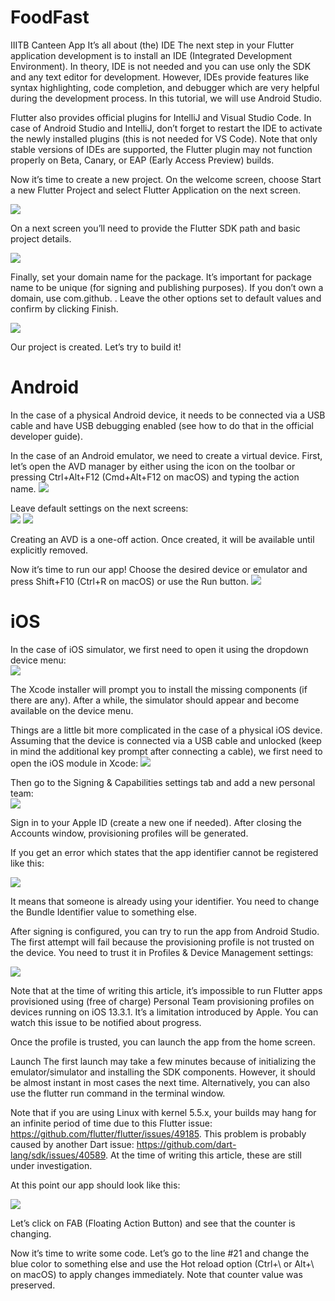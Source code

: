 # FoodFast
IIITB Canteen  App
It’s all about (the) IDE
The next step in your Flutter application development is to install an IDE (Integrated Development Environment). In theory, IDE is not needed and you can use only the SDK and any text editor for development. However, IDEs provide features like syntax highlighting, code completion, and debugger which are very helpful during the development process. In this tutorial, we will use Android Studio.

Flutter also provides official plugins for IntelliJ and Visual Studio Code. In case of Android Studio and IntelliJ, don’t forget to restart the IDE to activate the newly installed plugins (this is not needed for VS Code). Note that only stable versions of IDEs are supported, the Flutter plugin may not function properly on Beta, Canary, or EAP (Early Access Preview) builds.

Now it’s time to create a new project. On the welcome screen, choose Start a new Flutter Project and select Flutter Application on the next screen.

<img src = "https://cdn-dppbk.nitrocdn.com/yQqYxSaTIazRSTSDbfxPrqFzJPJOhsTG/assets/static/optimized/rev-9a619c4/wp-content/uploads/2020/02/image4-555x334.png"/>

On a next screen you’ll need to provide the Flutter SDK path and basic project details.

<img src = "https://cdn-dppbk.nitrocdn.com/yQqYxSaTIazRSTSDbfxPrqFzJPJOhsTG/assets/static/optimized/rev-9a619c4/wp-content/uploads/2020/02/image14-555x309.png"/>

Finally, set your domain name for the package. It’s important for package name to be unique (for signing and publishing purposes). If you don’t own a domain, use com.github.<your login> . Leave the other options set to default values and confirm by clicking Finish.
 
 <img src = "https://cdn-dppbk.nitrocdn.com/yQqYxSaTIazRSTSDbfxPrqFzJPJOhsTG/assets/static/optimized/rev-9a619c4/wp-content/uploads/2020/02/image6-555x311.png"/>
  
  Our project is created. Let’s try to build it!
  
 <h1>Android</h1>
  
  In the case of a physical Android device, it needs to be connected via a USB cable and have USB debugging enabled (see how to do that in the official developer guide).

In the case of an Android emulator, we need to create a virtual device. First, let’s open the AVD manager by either using the icon on the toolbar or pressing Ctrl+Alt+F12 (Cmd+Alt+F12 on macOS) and typing the action name.
 <img src = "https://cdn-dppbk.nitrocdn.com/yQqYxSaTIazRSTSDbfxPrqFzJPJOhsTG/assets/static/optimized/rev-9a619c4/wp-content/uploads/2020/02/image7-555x149.png"/>
  
 <div>Leave default settings on the next screens:</div>
  <img src = "https://cdn-dppbk.nitrocdn.com/yQqYxSaTIazRSTSDbfxPrqFzJPJOhsTG/assets/static/optimized/rev-9a619c4/wp-content/uploads/2020/02/image1-555x251.png"/>
  <img src = "https://cdn-dppbk.nitrocdn.com/yQqYxSaTIazRSTSDbfxPrqFzJPJOhsTG/assets/static/optimized/rev-9a619c4/wp-content/uploads/2020/02/image2-555x167.png"/>
  
  Creating an AVD is a one-off action. Once created, it will be available until explicitly removed.

Now it’s time to run our app! Choose the desired device or emulator and press Shift+F10 (Ctrl+R on macOS) or use the Run button.
 <img src = "https://cdn-dppbk.nitrocdn.com/yQqYxSaTIazRSTSDbfxPrqFzJPJOhsTG/assets/static/optimized/rev-9a619c4/wp-content/uploads/2020/02/image9-555x71.png"/>
 
  
 <h1> iOS</h1>
 <div>In the case of iOS simulator, we first need to open it using the dropdown device menu:</div>
  <img src = "https://cdn-dppbk.nitrocdn.com/yQqYxSaTIazRSTSDbfxPrqFzJPJOhsTG/assets/static/optimized/rev-9a619c4/wp-content/uploads/2020/02/image8.png.webp"/>
  
  The Xcode installer will prompt you to install the missing components (if there are any). After a while, the simulator should appear and become available on the device menu.

Things are a little bit more complicated in the case of a physical iOS device. Assuming that the device is connected via a USB cable and unlocked (keep in mind the additional key prompt after connecting a cable), we first need to open the iOS module in Xcode:
 <img src = "https://cdn-dppbk.nitrocdn.com/yQqYxSaTIazRSTSDbfxPrqFzJPJOhsTG/assets/static/optimized/rev-9a619c4/wp-content/uploads/2020/02/image15-555x239.png"/>
 <div>Then go to the Signing & Capabilities settings tab and add a new personal team:</div>
  <img src = "https://cdn-dppbk.nitrocdn.com/yQqYxSaTIazRSTSDbfxPrqFzJPJOhsTG/assets/static/optimized/rev-9a619c4/wp-content/uploads/2020/02/image11-555x215.png"/>
  
  Sign in to your Apple ID (create a new one if needed). After closing the Accounts window, provisioning profiles will be generated.

If you get an error which states that the app identifier cannot be registered like this:
  
  <img src = "https://cdn-dppbk.nitrocdn.com/yQqYxSaTIazRSTSDbfxPrqFzJPJOhsTG/assets/static/optimized/rev-9a619c4/wp-content/uploads/2020/02/image13.png.webp"/>
  
  It means that someone is already using your identifier. You need to change the Bundle Identifier value to something else.

After signing is configured, you can try to run the app from Android Studio. The first attempt will fail because the provisioning profile is not trusted on the device. You need to trust it in Profiles & Device Management settings:
 <div><img src = "https://cdn-dppbk.nitrocdn.com/yQqYxSaTIazRSTSDbfxPrqFzJPJOhsTG/assets/static/optimized/rev-9a619c4/wp-content/uploads/2020/02/output.gif"/></div>
  
  Note that at the time of writing this article, it’s impossible to run Flutter apps provisioned using (free of charge) Personal Team provisioning profiles on devices running on iOS 13.3.1. It’s a limitation introduced by Apple. You can watch this issue to be notified about progress.

Once the profile is trusted, you can launch the app from the home screen.
  
 Launch
The first launch may take a few minutes because of initializing the emulator/simulator and installing the SDK components. However, it should be almost instant in most cases the next time. Alternatively, you can also use the flutter run  command in the terminal window.

Note that if you are using Linux with kernel 5.5.x, your builds may hang for an infinite period of time due to this Flutter issue: https://github.com/flutter/flutter/issues/49185. This problem is probably caused by another Dart issue: https://github.com/dart-lang/sdk/issues/40589. At the time of writing this article, these are still under investigation.

At this point our app should look like this:
  
<img src = "https://cdn-dppbk.nitrocdn.com/yQqYxSaTIazRSTSDbfxPrqFzJPJOhsTG/assets/static/optimized/rev-9a619c4/wp-content/uploads/2020/02/image3-298x530.png"/>
  
  Let’s click on FAB (Floating Action Button) and see that the counter is changing.

Now it’s time to write some code. Let’s go to the line #21 and change the blue color to something else and use the Hot reload option (Ctrl+\ or Alt+\ on macOS) to apply changes immediately. Note that counter value was preserved.
